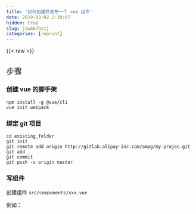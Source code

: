 ```yaml
---
title: '如何创建并发布一个 vue 组件' 
date: 2019-03-02 2:30:07
hidden: true
slug: jzw687hzij
categories: [reprint]
---
```


{{< raw >}}

                    
<h2 id="articleHeader0">步骤</h2>
<h3 id="articleHeader1">创建 vue 的脚手架</h3>
<div class="widget-codetool" style="display:none;">
      <div class="widget-codetool--inner">
      <span class="selectCode code-tool" data-toggle="tooltip" data-placement="top" title="" data-original-title="全选"></span>
      <span type="button" class="copyCode code-tool" data-toggle="tooltip" data-placement="top" data-clipboard-text="npm install -g @vue/cli
vue init webpack" title="" data-original-title="复制"></span>
      <span type="button" class="saveToNote code-tool" data-toggle="tooltip" data-placement="top" title="" data-original-title="放进笔记"></span>
      </div>
      </div><pre class="hljs coffeescript"><code><span class="hljs-built_in">npm</span> install -g @vue/cli
vue init webpack</code></pre>
<h3 id="articleHeader2">绑定 git 项目</h3>
<div class="widget-codetool" style="display:none;">
      <div class="widget-codetool--inner">
      <span class="selectCode code-tool" data-toggle="tooltip" data-placement="top" title="" data-original-title="全选"></span>
      <span type="button" class="copyCode code-tool" data-toggle="tooltip" data-placement="top" data-clipboard-text="cd existing_folder
git init
git remote add origin http://gitlab.alipay-inc.com/ampg/my-projec.git
git add .
git commit
git push -u origin master" title="" data-original-title="复制"></span>
      <span type="button" class="saveToNote code-tool" data-toggle="tooltip" data-placement="top" title="" data-original-title="放进笔记"></span>
      </div>
      </div><pre class="hljs dockerfile"><code>cd existing_folder
git init
git remote <span class="hljs-keyword">add</span><span class="bash"> origin http://gitlab.alipay-inc.com/ampg/my-projec.git
</span>git <span class="hljs-keyword">add</span><span class="bash"> .
</span>git commit
git push -u origin master</code></pre>
<h3 id="articleHeader3">写组件</h3>
<p>创建组件 <code>src/components/xxx.vue</code></p>
<p>例如：</p>
<div class="widget-codetool" style="display:none;">
      <div class="widget-codetool--inner">
      <span class="selectCode code-tool" data-toggle="tooltip" data-placement="top" title="" data-original-title="全选"></span>
      <span type="button" class="copyCode code-tool" data-toggle="tooltip" data-placement="top" data-clipboard-text="<template>
  <div class=&quot;hello&quot;>
    <h1>"{{" msg "}}"</h1>
    <h2>Essential Links</h2>
  </div>
</template>

<script>
export default {
  name: 'HelloWorld',
  data () {
    return {
      msg: 'Welcome to Your Vue.js App'
    }
  }
}
</script>

<!-- Add &quot;scoped&quot; attribute to limit CSS to this component only -->
<style scoped>
h1, h2 {
  font-weight: normal;
}
</style>" title="" data-original-title="复制"></span>
      <span type="button" class="saveToNote code-tool" data-toggle="tooltip" data-placement="top" title="" data-original-title="放进笔记"></span>
      </div>
      </div><pre class="hljs django"><code><span class="xml"><span class="hljs-tag">&lt;<span class="hljs-name">template</span>&gt;</span>
  <span class="hljs-tag">&lt;<span class="hljs-name">div</span> <span class="hljs-attr">class</span>=<span class="hljs-string">"hello"</span>&gt;</span>
    <span class="hljs-tag">&lt;<span class="hljs-name">h1</span>&gt;</span></span><span class="hljs-template-variable">"{{" msg "}}"</span><span class="xml"><span class="hljs-tag">&lt;/<span class="hljs-name">h1</span>&gt;</span>
    <span class="hljs-tag">&lt;<span class="hljs-name">h2</span>&gt;</span>Essential Links<span class="hljs-tag">&lt;/<span class="hljs-name">h2</span>&gt;</span>
  <span class="hljs-tag">&lt;/<span class="hljs-name">div</span>&gt;</span>
<span class="hljs-tag">&lt;/<span class="hljs-name">template</span>&gt;</span>

<span class="hljs-tag">&lt;<span class="hljs-name">script</span>&gt;</span><span class="javascript">
<span class="hljs-keyword">export</span> <span class="hljs-keyword">default</span> {
  <span class="hljs-attr">name</span>: <span class="hljs-string">'HelloWorld'</span>,
  data () {
    <span class="hljs-keyword">return</span> {
      <span class="hljs-attr">msg</span>: <span class="hljs-string">'Welcome to Your Vue.js App'</span>
    }
  }
}
</span><span class="hljs-tag">&lt;/<span class="hljs-name">script</span>&gt;</span>

<span class="hljs-comment">&lt;!-- Add "scoped" attribute to limit CSS to this component only --&gt;</span>
<span class="hljs-tag">&lt;<span class="hljs-name">style</span> <span class="hljs-attr">scoped</span>&gt;</span><span class="css">
<span class="hljs-selector-tag">h1</span>, <span class="hljs-selector-tag">h2</span> {
  <span class="hljs-attribute">font-weight</span>: normal;
}
</span><span class="hljs-tag">&lt;/<span class="hljs-name">style</span>&gt;</span></span></code></pre>
<h3 id="articleHeader4">发布</h3>
<div class="widget-codetool" style="display:none;">
      <div class="widget-codetool--inner">
      <span class="selectCode code-tool" data-toggle="tooltip" data-placement="top" title="" data-original-title="全选"></span>
      <span type="button" class="copyCode code-tool" data-toggle="tooltip" data-placement="top" data-clipboard-text="npm publish" title="" data-original-title="复制"></span>
      <span type="button" class="saveToNote code-tool" data-toggle="tooltip" data-placement="top" title="" data-original-title="放进笔记"></span>
      </div>
      </div><pre class="hljs coffeescript"><code style="word-break: break-word; white-space: initial;"><span class="hljs-built_in">npm</span> publish</code></pre>
<h3 id="articleHeader5">展示</h3>
<p><span class="img-wrap"><img data-src="/img/remote/1460000016945986?w=835&amp;h=414" src="https://static.alili.tech/img/remote/1460000016945986?w=835&amp;h=414" alt="" title="" style="cursor: pointer; display: inline;"></span></p>
<h3 id="articleHeader6">代码参考</h3>
<ol><li><a href="https://github.com/wangfulin/vue-component-popup" rel="nofollow noreferrer" target="_blank">vue-component-popup</a></li></ol>
<h2 id="articleHeader7">参考文档</h2>
<ol>
<li><a href="https://vuejs.org/v2/cookbook/packaging-sfc-for-npm.html#How-do-I-make-multiple-versions-of-my-component" rel="nofollow noreferrer" target="_blank">Packaging Vue Components for npm</a></li>
<li><a href="https://cli.vuejs.org/" rel="nofollow noreferrer" target="_blank">Vue CLI 3</a></li>
<li><a href="https://www.npmjs.com/package/vue-sfc-rollup" rel="nofollow noreferrer" target="_blank">vue-sfc-rollup</a></li>
</ol>

                
{{< /raw >}}

# 版权声明
本文资源来源互联网，仅供学习研究使用，版权归该资源的合法拥有者所有，

本文仅用于学习、研究和交流目的。转载请注明出处、完整链接以及原作者。

原作者若认为本站侵犯了您的版权，请联系我们，我们会立即删除！

## 原文标题
如何创建并发布一个 vue 组件

## 原文链接
[https://segmentfault.com/a/1190000016945983](https://segmentfault.com/a/1190000016945983)

